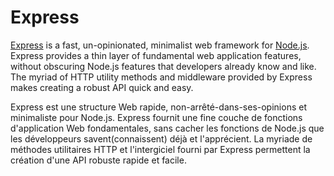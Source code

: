 # Express

[Express](http://expressjs.com/en/index.html) is a fast, un-opinionated, minimalist web framework for [Node.js](NODEJS.md). Express provides a thin layer of fundamental web application features, without obscuring Node.js features that developers already know and like. The myriad of HTTP utility methods and middleware provided by Express makes creating a robust API quick and easy.

Express est une structure Web rapide, non-arrêté-dans-ses-opinions et minimaliste pour Node.js. Express fournit une fine couche de fonctions d'application Web fondamentales, sans cacher les fonctions de Node.js que les développeurs savent(connaissent) déjà et l'apprécient. La myriade de méthodes utilitaires HTTP et l'intergiciel fourni par Express permettent la création d'une API robuste rapide et facile.
